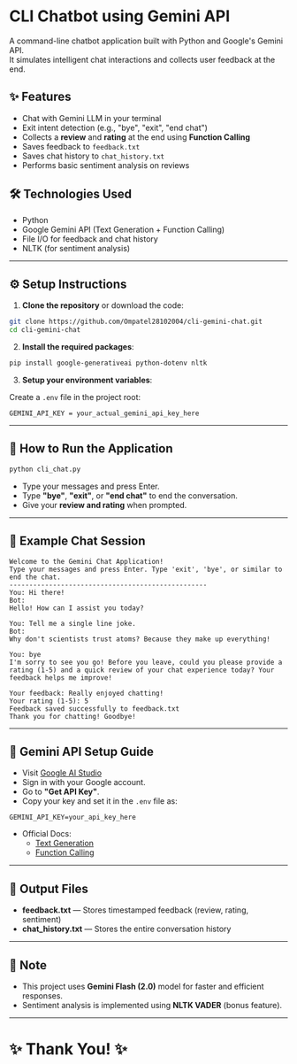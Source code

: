 # CLI Chatbot using Gemini API

A command-line chatbot application built with Python and Google's Gemini API.  
It simulates intelligent chat interactions and collects user feedback at the end.

## ✨ Features
- Chat with Gemini LLM in your terminal
- Exit intent detection (e.g., "bye", "exit", "end chat")
- Collects a **review** and **rating** at the end using **Function Calling**
- Saves feedback to `feedback.txt`
- Saves chat history to `chat_history.txt`
- Performs basic sentiment analysis on reviews  

## 🛠 Technologies Used
- Python
- Google Gemini API (Text Generation + Function Calling)
- File I/O for feedback and chat history
- NLTK (for sentiment analysis)

---

## ⚙️ Setup Instructions

1. **Clone the repository** or download the code:

```bash
git clone https://github.com/Ompatel28102004/cli-gemini-chat.git
cd cli-gemini-chat
```

2. **Install the required packages**:

```bash
pip install google-generativeai python-dotenv nltk
```

3. **Setup your environment variables**:

Create a `.env` file in the project root:

```
GEMINI_API_KEY = your_actual_gemini_api_key_here
```

---

## 🚀 How to Run the Application

```bash
python cli_chat.py
```

- Type your messages and press Enter.
- Type **"bye"**, **"exit"**, or **"end chat"** to end the conversation.
- Give your **review and rating** when prompted.

---

## 💬 Example Chat Session

```
Welcome to the Gemini Chat Application!
Type your messages and press Enter. Type 'exit', 'bye', or similar to end the chat.
--------------------------------------------------
You: Hi there!
Bot: 
Hello! How can I assist you today?

You: Tell me a single line joke.
Bot: 
Why don't scientists trust atoms? Because they make up everything!

You: bye
I'm sorry to see you go! Before you leave, could you please provide a rating (1-5) and a quick review of your chat experience today? Your feedback helps me improve!

Your feedback: Really enjoyed chatting!
Your rating (1-5): 5
Feedback saved successfully to feedback.txt
Thank you for chatting! Goodbye!
```

---

## 🔑 Gemini API Setup Guide

- Visit [Google AI Studio](https://ai.google.dev/)
- Sign in with your Google account.
- Go to **"Get API Key"**.
- Copy your key and set it in the `.env` file as:

```
GEMINI_API_KEY=your_api_key_here
```

- Official Docs:
  - [Text Generation](https://ai.google.dev/gemini-api/docs/text-generation)
  - [Function Calling](https://ai.google.dev/gemini-api/docs/function-calling?example=meeting)

---

## 📂 Output Files

- **feedback.txt** — Stores timestamped feedback (review, rating, sentiment)
- **chat_history.txt** — Stores the entire conversation history

---

## 📌 Note
- This project uses **Gemini Flash (2.0)** model for faster and efficient responses.
- Sentiment analysis is implemented using **NLTK VADER** (bonus feature).

---

# ✨ Thank You! ✨